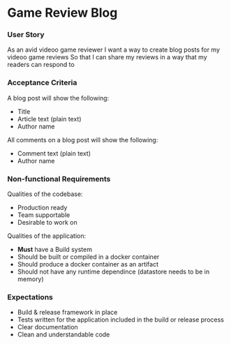 # Game Review Blog


### User Story

As an avid videoo game reviewer 
I want a way to create blog posts for my videoo game reviews 
So that I can share my reviews in a way that my readers can respond to

### Acceptance Criteria

A blog post will show the following:
- Title
- Article text (plain text)
- Author name

All comments on a blog post will show the following:
- Comment text (plain text) 
- Author name

### Non-functional Requirements

Qualities of the codebase: 
- Production ready
- Team supportable
- Desirable to work on

Qualities of the application:
- **Must** have a Build system
- Should be built or compiled in a docker container
- Should produce a docker container as an artifact
- Should not have any runtime dependince (datastore needs to be in memory)

### Expectations

- Build & release framework in place
- Tests written for the application included in the build or release process
- Clear documentation
- Clean and understandable code
